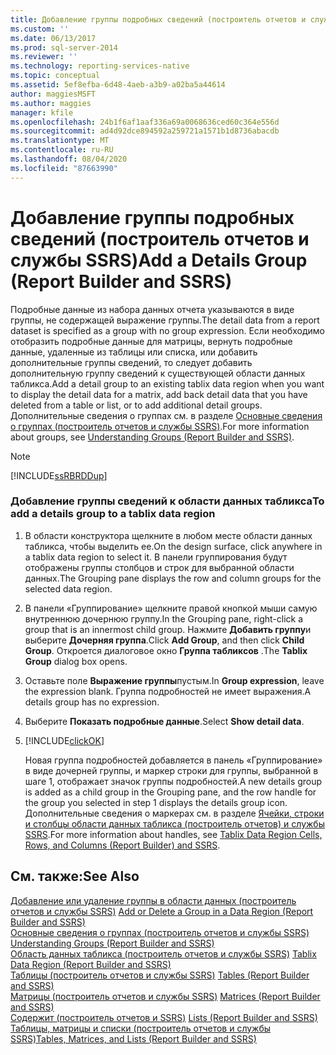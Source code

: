 ```yaml
---
title: Добавление группы подробных сведений (построитель отчетов и службы SSRS) | Документы Майкрософт
ms.custom: ''
ms.date: 06/13/2017
ms.prod: sql-server-2014
ms.reviewer: ''
ms.technology: reporting-services-native
ms.topic: conceptual
ms.assetid: 5ef8efba-6d48-4aeb-a3b9-a02ba5a44614
author: maggiesMSFT
ms.author: maggies
manager: kfile
ms.openlocfilehash: 24b1f6af1aaf336a69a0068636ced60c364e556d
ms.sourcegitcommit: ad4d92dce894592a259721a1571b1d8736abacdb
ms.translationtype: MT
ms.contentlocale: ru-RU
ms.lasthandoff: 08/04/2020
ms.locfileid: "87663990"
---
```

# <a name="add-a-details-group-report-builder-and-ssrs"></a><span data-ttu-id="6145f-102">Добавление группы подробных сведений (построитель отчетов и службы SSRS)</span><span class="sxs-lookup"><span data-stu-id="6145f-102">Add a Details Group (Report Builder and SSRS)</span></span>
  <span data-ttu-id="6145f-103">Подробные данные из набора данных отчета указываются в виде группы, не содержащей выражение группы.</span><span class="sxs-lookup"><span data-stu-id="6145f-103">The detail data from a report dataset is specified as a group with no group expression.</span></span> <span data-ttu-id="6145f-104">Если необходимо отобразить подробные данные для матрицы, вернуть подробные данные, удаленные из таблицы или списка, или добавить дополнительные группы сведений, то следует добавить дополнительную группу сведений к существующей области данных табликса.</span><span class="sxs-lookup"><span data-stu-id="6145f-104">Add a detail group to an existing tablix data region when you want to display the detail data for a matrix, add back detail data that you have deleted from a table or list, or to add additional detail groups.</span></span> <span data-ttu-id="6145f-105">Дополнительные сведения о группах см. в разделе [Основные сведения о группах (построитель отчетов и службы SSRS)](understanding-groups-report-builder-and-ssrs.md).</span><span class="sxs-lookup"><span data-stu-id="6145f-105">For more information about groups, see [Understanding Groups &#40;Report Builder and SSRS&#41;](understanding-groups-report-builder-and-ssrs.md).</span></span>  
  
> [!NOTE]  
>  [!INCLUDE[ssRBRDDup](../../includes/ssrbrddup-md.md)]  
  
### <a name="to-add-a-details-group-to-a-tablix-data-region"></a><span data-ttu-id="6145f-106">Добавление группы сведений к области данных табликса</span><span class="sxs-lookup"><span data-stu-id="6145f-106">To add a details group to a tablix data region</span></span>  
  
1.  <span data-ttu-id="6145f-107">В области конструктора щелкните в любом месте области данных табликса, чтобы выделить ее.</span><span class="sxs-lookup"><span data-stu-id="6145f-107">On the design surface, click anywhere in a tablix data region to select it.</span></span> <span data-ttu-id="6145f-108">В панели группирования будут отображены группы столбцов и строк для выбранной области данных.</span><span class="sxs-lookup"><span data-stu-id="6145f-108">The Grouping pane displays the row and column groups for the selected data region.</span></span>  
  
2.  <span data-ttu-id="6145f-109">В панели «Группирование» щелкните правой кнопкой мыши самую внутреннюю дочернюю группу.</span><span class="sxs-lookup"><span data-stu-id="6145f-109">In the Grouping pane, right-click a group that is an innermost child group.</span></span> <span data-ttu-id="6145f-110">Нажмите **Добавить группу**и выберите **Дочерняя группа**.</span><span class="sxs-lookup"><span data-stu-id="6145f-110">Click **Add Group**, and then click **Child Group**.</span></span> <span data-ttu-id="6145f-111">Откроется диалоговое окно **Группа табликсов** .</span><span class="sxs-lookup"><span data-stu-id="6145f-111">The **Tablix Group** dialog box opens.</span></span>  
  
3.  <span data-ttu-id="6145f-112">Оставьте поле **Выражение группы**пустым.</span><span class="sxs-lookup"><span data-stu-id="6145f-112">In **Group expression**, leave the expression blank.</span></span> <span data-ttu-id="6145f-113">Группа подробностей не имеет выражения.</span><span class="sxs-lookup"><span data-stu-id="6145f-113">A details group has no expression.</span></span>  
  
4.  <span data-ttu-id="6145f-114">Выберите **Показать подробные данные**.</span><span class="sxs-lookup"><span data-stu-id="6145f-114">Select **Show detail data**.</span></span>  
  
5.  [!INCLUDE[clickOK](../../includes/clickok-md.md)]  
  
     <span data-ttu-id="6145f-115">Новая группа подробностей добавляется в панель «Группирование» в виде дочерней группы, и маркер строки для группы, выбранной в шаге 1, отображает значок группы подробностей.</span><span class="sxs-lookup"><span data-stu-id="6145f-115">A new details group is added as a child group in the Grouping pane, and the row handle for the group you selected in step 1 displays the details group icon.</span></span> <span data-ttu-id="6145f-116">Дополнительные сведения о маркерах см. в разделе [Ячейки, строки и столбцы области данных табликса &#40;построитель отчетов&#41; и службы SSRS](tablix-data-region-cells-rows-and-columns-report-builder-and-ssrs.md).</span><span class="sxs-lookup"><span data-stu-id="6145f-116">For more information about handles, see [Tablix Data Region Cells, Rows, and Columns &#40;Report Builder&#41; and SSRS](tablix-data-region-cells-rows-and-columns-report-builder-and-ssrs.md).</span></span>  
  
## <a name="see-also"></a><span data-ttu-id="6145f-117">См. также:</span><span class="sxs-lookup"><span data-stu-id="6145f-117">See Also</span></span>  
 <span data-ttu-id="6145f-118">[Добавление или удаление группы в области данных (построитель отчетов и службы SSRS)](add-or-delete-a-group-in-a-data-region-report-builder-and-ssrs.md) </span><span class="sxs-lookup"><span data-stu-id="6145f-118">[Add or Delete a Group in a Data Region &#40;Report Builder and SSRS&#41;](add-or-delete-a-group-in-a-data-region-report-builder-and-ssrs.md) </span></span>  
 <span data-ttu-id="6145f-119">[Основные сведения о группах (построитель отчетов и службы SSRS)](understanding-groups-report-builder-and-ssrs.md) </span><span class="sxs-lookup"><span data-stu-id="6145f-119">[Understanding Groups &#40;Report Builder and SSRS&#41;](understanding-groups-report-builder-and-ssrs.md) </span></span>  
 <span data-ttu-id="6145f-120">[Область данных табликса (построитель отчетов и службы SSRS)](../tablix-data-region-report-builder-and-ssrs.md) </span><span class="sxs-lookup"><span data-stu-id="6145f-120">[Tablix Data Region &#40;Report Builder and SSRS&#41;](../tablix-data-region-report-builder-and-ssrs.md) </span></span>  
 <span data-ttu-id="6145f-121">[Таблицы &#40;построитель отчетов и службы SSRS&#41;](tables-report-builder-and-ssrs.md) </span><span class="sxs-lookup"><span data-stu-id="6145f-121">[Tables &#40;Report Builder  and SSRS&#41;](tables-report-builder-and-ssrs.md) </span></span>  
 <span data-ttu-id="6145f-122">[Матрицы &#40;построитель отчетов и службы SSRS&#41;](create-a-matrix-report-builder-and-ssrs.md) </span><span class="sxs-lookup"><span data-stu-id="6145f-122">[Matrices &#40;Report Builder and SSRS&#41;](create-a-matrix-report-builder-and-ssrs.md) </span></span>  
 <span data-ttu-id="6145f-123">[Содержит &#40;построитель отчетов и SSRS&#41;](create-invoices-and-forms-with-lists-report-builder-and-ssrs.md) </span><span class="sxs-lookup"><span data-stu-id="6145f-123">[Lists &#40;Report Builder and SSRS&#41;](create-invoices-and-forms-with-lists-report-builder-and-ssrs.md) </span></span>  
 [<span data-ttu-id="6145f-124">Таблицы, матрицы и списки (построитель отчетов и службы SSRS)</span><span class="sxs-lookup"><span data-stu-id="6145f-124">Tables, Matrices, and Lists &#40;Report Builder and SSRS&#41;</span></span>](tables-matrices-and-lists-report-builder-and-ssrs.md)  
  
  
